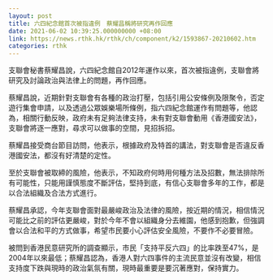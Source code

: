```yaml
---
layout: post
title: 六四紀念館首次被指違例　蔡耀昌稱將研究再作回應
date: 2021-06-02 10:39:25.000000000 +08:00
link: https://news.rthk.hk/rthk/ch/component/k2/1593867-20210602.htm
categories: rthk
---
```


支聯會秘書蔡耀昌說，六四紀念館自2012年運作以來，首次被指違例，支聯會將研究及討論政治與法律上的問題，再作回應。

蔡耀昌說，近期針對支聯會有各種的政治打壓，包括引用公安條例及限聚令，否定遊行集會申請，以及透過公眾娛樂場所條例，指六四紀念館運作有問題等，他認為，相關行動反映，政府未有足夠法律支持，未有對支聯會動用《香港國安法》，支聯會將逐一應對，尋求可以做事的空間，見招拆招。

蔡耀昌接受商台節目訪問，他表示，根據政府及特首的講法，對支聯會是否違反香港國安法，都沒有好清楚的定性。

至於支聯會被取締的風險，他表示，不知政府何時用何種方法及招數，無法排除所有可能性，只能用謹慎態度不斷評估，堅持到底，有信心支聯會多年的工作，都是以合法組織及合法方式進行。

蔡耀昌承認，今年支聯會面對最嚴峻政治及法律的風險，按近期的情況，相信情況可能比之前的評估更嚴峻，對於今年不會以組織身分去維園，他感到抱歉，但強調會以合法和平的方式做事，希望市民要小心評估安全風險，不要作不必要冒險。

被問到香港民意研究所的調查顯示，市民「支持平反六四」的比率跌至47%，是2004年以來最低；蔡耀昌認為，香港人對六四事件的主流民意並沒有改變，相信支持度下跌與現時的政治氣氛有關，現時最重要是要沉著應對，保持實力。
